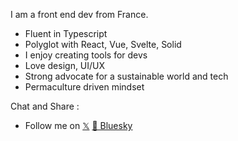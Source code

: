 I am a front end dev from France.
- Fluent in Typescript
- Polyglot with React, Vue, Svelte, Solid
- I enjoy creating tools for devs
- Love design, UI/UX
- Strong advocate for a sustainable world and tech
- Permaculture driven mindset

Chat and Share : 
- Follow me on [𝕏](https://x.com/max_webstudio) [🦋 Bluesky](https://bsky.app/profile/maxiim3.bsky.social)
